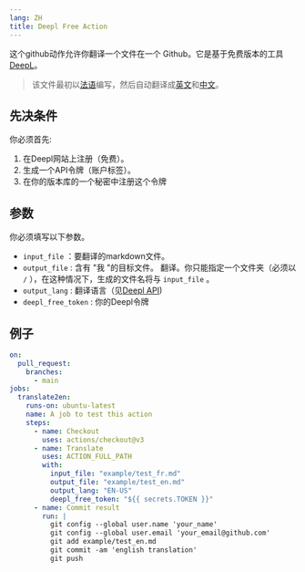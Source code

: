 ```yaml
---
lang: ZH
title: Deepl Free Action
---
```


这个github动作允许你翻译一个文件在一个 Github。它是基于免费版本的工具[DeepL](https://www.deepl.com)。

> 该文件最初以[法语](/FR/)编写，然后自动翻译成[英文](/EN-US/)和[中文](/ZH/)。

## 先决条件

你必须首先:

1.  在Deepl网站上注册（免费）。
2.  生成一个API令牌（账户标签）。
3.  在你的版本库的一个秘密中注册这个令牌

## 参数

你必须填写以下参数。

-   `input_file` ：要翻译的markdown文件。
-   `output_file` : 含有 \"我 \"的目标文件。 翻译。你只能指定一个文件夹（必须以 `/` ），在这种情况下，生成的文件名将与 `input_file` 。
-   `output_lang` : 翻译语言（见[Deepl API](https://www.deepl.com/fr/docs-api/translating-documents/uploading/))
-   `deepl_free_token` : 你的Deepl令牌

## 例子

``` yaml
on:
  pull_request:
    branches:
      - main
jobs:
  translate2en:
    runs-on: ubuntu-latest
    name: A job to test this action
    steps:
      - name: Checkout
        uses: actions/checkout@v3
      - name: Translate
        uses: ACTION_FULL_PATH
        with:
          input_file: "example/test_fr.md"
          output_file: "example/test_en.md"
          output_lang: "EN-US"
          deepl_free_token: "${{ secrets.TOKEN }}"
      - name: Commit result
        run: |
          git config --global user.name 'your_name'
          git config --global user.email 'your_email@github.com'
          git add example/test_en.md
          git commit -am 'english translation'
          git push
```
